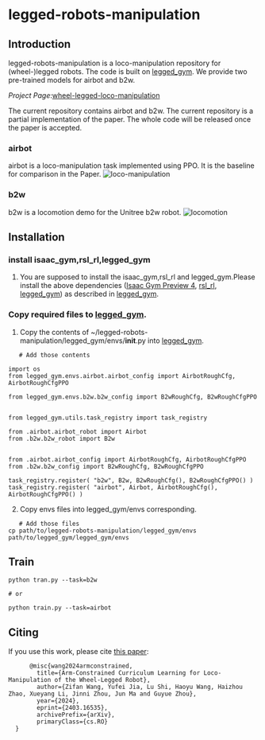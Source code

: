 # legged-robots-manipulation
## Introduction
legged-robots-manipulation is a loco-manipulation repository for (wheel-)legged robots. The code is built on  [legged_gym](https://github.com/leggedrobotics/legged_gym/tree/master). We provide two pre-trained models for airbot and b2w.

*Project Page*:[wheel-legged-loco-manipulation](https://acodedog.github.io/wheel-legged-loco-manipulation/)

The current repository contains airbot and b2w. The current repository is a partial implementation of the paper. The whole code will be released once the paper is accepted.
### airbot
airbot is a loco-manipulation task implemented using PPO. It is the baseline for comparison in the Paper.
![loco-manipulation](https://github.com/aCodeDog/legged-robots-manipulation/blob/master/resources/pictures/airbot_demo.gif)

### b2w
b2w is a locomotion demo for the Unitree b2w robot.
![locomotion](https://github.com/aCodeDog/legged-robots-manipulation/blob/master/resources/pictures/b2w_demo.gif)

## Installation

### install isaac_gym,rsl_rl,legged_gym

1. You are supposed to install the isaac_gym,rsl_rl and legged_gym.Please install the above dependencies ([Isaac Gym Preview 4](https://developer.nvidia.com/isaac-gym), [rsl_rl](https://github.com/leggedrobotics/rsl_rl), [legged_gym](https://github.com/leggedrobotics/legged_gym/tree/master)) as described in [legged_gym](https://github.com/leggedrobotics/legged_gym/tree/master).




### Copy required files to [legged_gym](https://github.com/leggedrobotics/legged_gym/tree/master).

1. Copy the contents of ~/legged-robots-manipulation/legged_gym/envs/__init__.py into [legged_gym](https://github.com/leggedrobotics/legged_gym/tree/master).

```
   # Add those contents

import os
from legged_gym.envs.airbot.airbot_config import AirbotRoughCfg, AirbotRoughCfgPPO

from legged_gym.envs.b2w.b2w_config import B2wRoughCfg, B2wRoughCfgPPO


from legged_gym.utils.task_registry import task_registry

from .airbot.airbot_robot import Airbot
from .b2w.b2w_robot import B2w


from .airbot.airbot_config import AirbotRoughCfg, AirbotRoughCfgPPO
from .b2w.b2w_config import B2wRoughCfg, B2wRoughCfgPPO

task_registry.register( "b2w", B2w, B2wRoughCfg(), B2wRoughCfgPPO() )
task_registry.register( "airbot", Airbot, AirbotRoughCfg(), AirbotRoughCfgPPO() )
```

2. Copy envs files into legged_gym/envs corresponding.

```
   # Add those files
cp path/to/legged-robots-manipulation/legged_gym/envs path/to/legged_gym/legged_gym/envs
```


## Train
```
python tran.py --task=b2w 

# or

python train.py --task=airbot  

 ```

## Citing

If you use this work, please cite [this paper](https://arxiv.org/abs/2403.16535):

```text
      @misc{wang2024armconstrained,
        title={Arm-Constrained Curriculum Learning for Loco-Manipulation of the Wheel-Legged Robot}, 
        author={Zifan Wang, Yufei Jia, Lu Shi, Haoyu Wang, Haizhou Zhao, Xueyang Li, Jinni Zhou, Jun Ma and Guyue Zhou},
        year={2024},
        eprint={2403.16535},
        archivePrefix={arXiv},
        primaryClass={cs.RO}
  }
```
